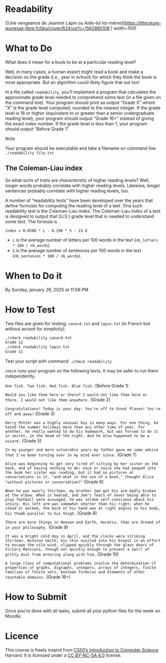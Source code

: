 # Readability

![Une vengeance de Jeannot Lapin ou Aide-toi toi-même](https://litterature-jeunesse-libre.fr/bbs/cover/624/og?c=1562865108 | width=100)

# What to Do

What does it mean for a book to be at a particular reading level?

Well, in many cases, a human expert might read a book and make a decision on the grade (i.e., year in school) for which they think the book is most appropriate. 
But an algorithm could likely figure that out too!

In a file called `readability`, you’ll implement a program that calculates the approximate grade level needed to comprehend some text (in a file given on the command line). Your program should print as output “Grade X” where “X” is the grade level computed, rounded to the nearest integer. If the grade level is 16 or higher (equivalent to or greater than a senior undergraduate reading level), your program should output “Grade 16+” instead of giving the exact index number. If the grade level is less than 1, your program should output “Before Grade 1”.

> [!Note]
> Your program should be executable and take a filename on command line
> `./readability file.txt`

## The Coleman-Liau index

So what sorts of traits are characteristic of higher reading levels? Well, longer words probably correlate with higher reading levels. Likewise, longer sentences probably correlate with higher reading levels, too.

A number of “readability tests” have been developed over the years that define formulas for computing the reading level of a text. One such readability test is the Coleman-Liau index. The Coleman-Liau index of a text is designed to output that (U.S.) grade level that is needed to understand some text. The formula is

```
index = 0.0588 * L - 0.296 * S - 15.8
```

- `L` is the average number of letters per 100 words in the text (`nb_letters * 100 / nb_words`)
- `S` is the average number of sentences per 100 words in the text (`nb_sentences * 100 / nb_words`).

# When to Do it

By Sunday, january 26, 2025 at 11:59 PM

# How to Test

Two files are given for testing: `canard.txt` and `lapin.txt` (in French but without accent for simplicity).

```bash
./check readability canard.txt
Grade 12
./check readability lapin.txt
Grade 11
```

Test your script with command `./check readability`

`check` runs your program on the following texts. It may be safer to run them independently.

`One fish. Two fish. Red fish. Blue fish.` (Before Grade 1)

`Would you like them here or there? I would not like them here or there. I would not like them anywhere.` (Grade 2)

`Congratulations! Today is your day. You're off to Great Places! You're off and away!` (Grade 3)

`Harry Potter was a highly unusual boy in many ways. For one thing, he hated the summer holidays more than any other time of year. For another, he really wanted to do his homework, but was forced to do it in secret, in the dead of the night. And he also happened to be a wizard.` (Grade 5)

`In my younger and more vulnerable years my father gave me some advice that I've been turning over in my mind ever since.` (Grade 7)

`Alice was beginning to get very tired of sitting by her sister on the bank, and of having nothing to do: once or twice she had peeped into the book her sister was reading, but it had no pictures or conversations in it, "and what is the use of a book," thought Alice "without pictures or conversation?"` (Grade 8)

`When he was nearly thirteen, my brother Jem got his arm badly broken at the elbow. When it healed, and Jem's fears of never being able to play football were assuaged, he was seldom self-conscious about his injury. His left arm was somewhat shorter than his right; when he stood or walked, the back of his hand was at right angles to his body, his thumb parallel to his thigh.` (Grade 8)

`There are more things in Heaven and Earth, Horatio, than are dreamt of in your philosophy.` (Grade 9)

`It was a bright cold day in April, and the clocks were striking thirteen. Winston Smith, his chin nuzzled into his breast in an effort to escape the vile wind, slipped quickly through the glass doors of Victory Mansions, though not quickly enough to prevent a swirl of gritty dust from entering along with him.` (Grade 10)

`A large class of computational problems involve the determination of properties of graphs, digraphs, integers, arrays of integers, finite families of finite sets, boolean formulas and elements of other countable domains.` (Grade 16+)

# How to Submit

Once you're done with all tasks, submit all your python files for the week on Moodle.

# Licence

This course is freely inspird from [CS50’s Introduction to Computer Science](https://cs50.harvard.edu/x/2025/) Harvard. It is licensed under a [CC BY-NC-SA 4.0](https://creativecommons.org/licenses/by-nc-sa/4.0/) license. 
